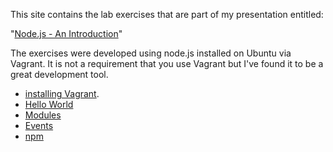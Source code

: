 
This site contains the lab exercises that are part of my presentation entitled:

"[Node.js - An Introduction](http://slides.com/rkiel/node-js-intro#/)"

The exercises were developed using node.js installed on Ubuntu via Vagrant.
It is not a requirement that you use Vagrant but I've found it to be a great development tool.

* [installing Vagrant](https://github.com/rkiel/node-intro/wiki/Lab-:-Installing-Vagrant).
* [Hello World](https://github.com/rkiel/node-intro/wiki/Lab--:--Hello-World)
* [Modules](https://github.com/rkiel/node-intro/wiki/Lab-:-Modules)
* [Events](https://github.com/rkiel/node-intro/wiki/Lab-:-Events)
* [npm](https://github.com/rkiel/node-intro/wiki/Lab-:-npm)
